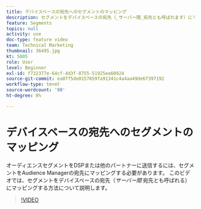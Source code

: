 ```yaml
---
title: デバイスベースの宛先へのセグメントのマッピング
description: セグメントをデバイスベースの宛先（_サーバー間_宛先とも呼ばれます）にマッピングする方法について説明します。 オーディエンスセグメントをDSPまたはその他のパートナーに送信するには、セグメントをAudience Managerの宛先にマッピングする必要があります。
feature: Segments
topics: null
activity: use
doc-type: feature video
team: Technical Marketing
thumbnail: 36495.jpg
kt: 5805
role: User
level: Beginner
exl-id: f732377e-64cf-4d3f-8755-51925ea60924
source-git-commit: ea8ff5de0157659fa91341c4a4aa49de6f397192
workflow-type: tm+mt
source-wordcount: '90'
ht-degree: 0%

---
```


# デバイスベースの宛先へのセグメントのマッピング

オーディエンスセグメントをDSPまたは他のパートナーに送信するには、セグメントをAudience Managerの宛先にマッピングする必要があります。 このビデオでは、セグメントをデバイスベースの宛先（_サーバー間_ 宛先とも呼ばれる）にマッピングする方法について説明します。

>[!VIDEO](https://video.tv.adobe.com/v/41306/?quality=12&learn=on&captions=jpn)
